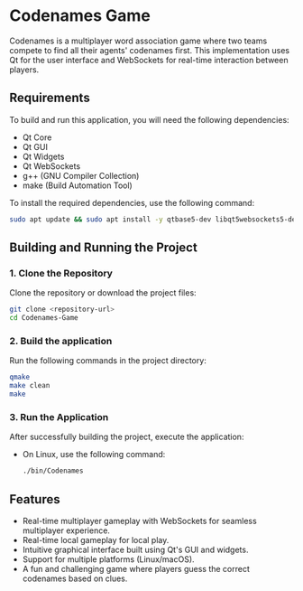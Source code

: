 # Codenames Game

Codenames is a multiplayer word association game where two teams compete to find all their agents' codenames first. This implementation uses Qt for the user interface and WebSockets for real-time interaction between players.

## Requirements

To build and run this application, you will need the following dependencies:

- Qt Core
- Qt GUI
- Qt Widgets
- Qt WebSockets
- g++ (GNU Compiler Collection)
- make (Build Automation Tool)

To install the required dependencies, use the following command:

```bash
sudo apt update && sudo apt install -y qtbase5-dev libqt5websockets5-dev g++ make
```


## Building and Running the Project
### 1. Clone the Repository
Clone the repository or download the project files:

```bash
git clone <repository-url>
cd Codenames-Game
```

### 2. Build the application
Run the following commands in the project directory:

```bash
qmake
make clean
make
```

### 3. Run the Application
After successfully building the project, execute the application:
- On Linux, use the following command:
  ```bash
  ./bin/Codenames
  ```


## Features
- Real-time multiplayer gameplay with WebSockets for seamless multiplayer experience.
- Real-time local gameplay for local play.
- Intuitive graphical interface built using Qt's GUI and widgets.
- Support for multiple platforms (Linux/macOS).
- A fun and challenging game where players guess the correct codenames based on clues.